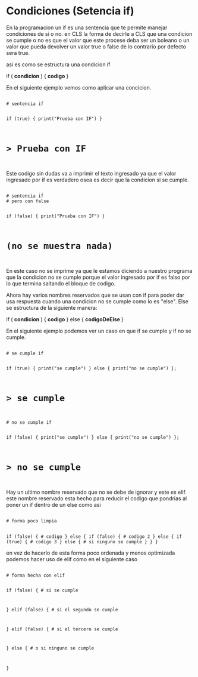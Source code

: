 <h1>
	Condiciones (Setencia if)
</h1>
<p>
	En la programacion un if es una sentencia que
	te permite manejar condiciones de si o no. en
	CLS la forma de decirle a CLS que una condicion
	se cumple o no es que el valor que este procese
	deba ser un boleano o un valor que pueda devolver
	un valor true o false de lo contrario por defecto
	sera true.
</p>
<p>
	asi es como se estructura una condicion if
</p>
<p class="gold">
	if (
	<b>
		condicion
	</b>
	) { 
	<b>
		codigo
	</b>
	}
</p>
<p>
	En el siguiente ejemplo vemos como aplicar una
	concicion.
</p>
<code type=cls>
# sentencia if

if (true) {
	print("Prueba con IF")
}

# > Prueba con IF
</code>
<p>
	Este codigo sin dudas va a imprimir el texto
	ingresado ya que el valor ingresado por if
	es verdadero osea es decir que la condicion
	si se cumple.
</p>

<code type=cls>
# sentencia if
# pero con false

if (false) {
	print("Prueba con IF")
}

# (no se muestra nada)
</code>
<p>
	En este caso no se imprime ya que le estamos
	diciendo a nuestro programa que la condicion
	no se cumple porque el valor ingresado por if
	es falso por lo que termina saltando el bloque 
	de codigo.
</p>
<p>
	Ahora hay varios nombres reservados que se usan con
	if para poder dar usa respuesta cuando una condicion
	no se cumple como lo es "else". Else se estructura
	de la siguiente manera:
</p>
<p class="gold">
	if (
	<b>
		condicion
	</b>
	) { 
	<b>
		codigo
	</b>
	} else {
	<b>
		codigoDeElse
	</b>
	}
</p>
<p>
	En el siguiente ejemplo podemos ver un caso en que if se
	cumple y if no se cumple.
</p>
<code type=cls>
# se cumple if

if (true) {
	print("se cumple")
} else {
	print("no se cumple")
};

# > se cumple
</code>

<code type=cls>
# no se cumple if

if (false) {
	print("se cumple")
} else {
	print("no se cumple")
};

# > no se cumple
</code>

<p>
	Hay un ultimo nombre reservado que no se debe de ignorar
	y este es elif. este nombre reservado esta hecho para reducir
	el codigo que pondrias al poner un if dentro de un else como asi
</p>

<code type=cls>
# forma poco limpia

if (false) {
	# codigo
} else {
	if (false) {
		# codigo 2
	} else {
		if (true) {
			# codigo 3
		} else {
			# si ninguno se cumple
		}
	}
}
</code>
<p>
	en vez de hacerlo de esta forma poco ordenada y menos optimizada
	podemos hacer uso de elif como en el siguiente caso
</p>
<code type=cls>
# forma hecha con elif

if (false) {
	# si se cumple

} elif (false) {
	# si el segundo se cumple
	
} elif (false) {
	# si el tercero se cumple

} else {
	# o si ninguno se cumple

}
</code>